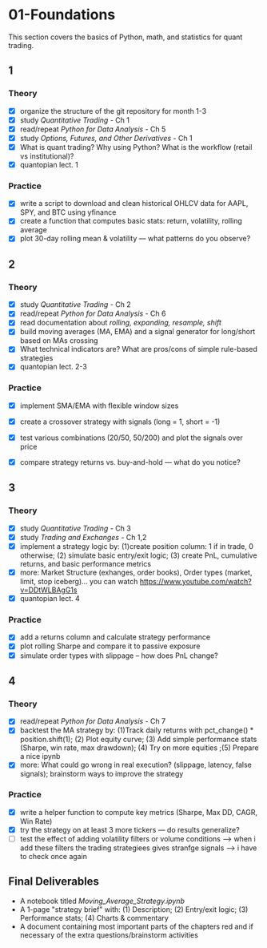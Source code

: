 # 01-Foundations

This section covers the basics of Python, math, and statistics for quant trading.

## 1

### Theory
- [x] organize the structure of the git repository for month 1-3
- [x] study *Quantitative Trading* - Ch 1
- [x] read/repeat *Python for Data Analysis* - Ch 5
- [x] study *Options, Futures, and Other Derivatives* - Ch 1
- [x] What is quant trading? Why using Python? What is the workflow (retail vs institutional)?
- [x] quantopian lect. 1
### Practice
- [x] write a script to download and clean historical OHLCV data for AAPL, SPY, and BTC using yfinance
- [x] create a function that computes basic stats: return, volatility, rolling average
- [x] plot 30-day rolling mean & volatility — what patterns do you observe?

## 2

 ### Theory
- [x] study *Quantitative Trading* - Ch 2
- [x] read/repeat *Python for Data Analysis* - Ch 6
- [x] read documentation about *rolling, expanding, resample, shift*
- [x] build moving averages (MA, EMA) and a signal generator for long/short based on MAs crossing 
- [x] What technical indicators are? What are pros/cons of simple rule-based strategies
- [x] quantopian lect. 2-3
### Practice
- [x] implement SMA/EMA with flexible window sizes
- [x] create a crossover strategy with signals (long = 1, short = -1)
- [x] test various combinations (20/50, 50/200) and plot the signals over price
- [x] compare strategy returns vs. buy-and-hold — what do you notice?
 

## 3

### Theory
- [x] study *Quantitative Trading* - Ch 3
- [x] study *Trading and Exchanges* - Ch 1,2
- [x] implement a strategy logic by: (1)create position column: 1 if in trade, 0 otherwise; (2) simulate basic entry/exit logic; (3) create PnL, cumulative returns, and basic performance metrics 
- [x] more: Market Structure (exhanges, order books), Order types (market, limit, stop iceberg)... you can watch https://www.youtube.com/watch?v=DDtWLBAgG1s
- [x] quantopian lect. 4
### Practice
- [x] add a returns column and calculate strategy performance
- [x] plot rolling Sharpe and compare it to passive exposure
- [x] simulate order types with slippage – how does PnL change?

## 4

### Theory
- [x] read/repeat *Python for Data Analysis* - Ch 7
- [x] backtest the MA strategy by: (1)Track daily returns with pct_change() * position.shift(1); (2) Plot equity curve; (3) Add simple performance stats (Sharpe, win rate, max drawdown); (4) Try on more equities ;(5) Prepare a nice ipynb
- [x] more: What could go wrong in real execution? (slippage, latency, false signals); brainstorm ways to improve the strategy
### Practice
- [x] write a helper function to compute key metrics (Sharpe, Max DD, CAGR, Win Rate)
- [x] try the strategy on at least 3 more tickers — do results generalize?
- [ ] test the effect of adding volatility filters or volume conditions --> when i add these filters the trading strategiees gives stranfge signals --> i have to check once again

## Final Deliverables
- A notebook titled *Moving_Average_Strategy.ipynb*
- A 1-page "strategy brief" with: (1) Description; (2) Entry/exit logic; (3) Performance stats; (4) Charts & commentary
- A document containing most important parts of the chapters red and if necessary of the extra questions/brainstorm activities
